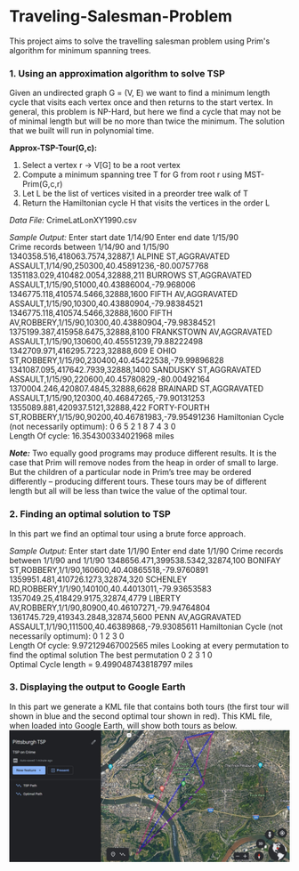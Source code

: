 # Traveling-Salesman-Problem
This project aims to solve the travelling salesman problem using Prim's algorithm for minimum spanning trees.

### 1. Using an approximation algorithm to solve TSP
Given an undirected graph G = (V, E) we want to find a minimum length cycle that visits each vertex once and then returns to the start vertex. In general, this problem is NP-Hard, but here we find a cycle that may not be of minimal length but will be no more than twice the minimum. The solution that we built will run in polynomial time. 

**Approx-TSP-Tour(G,c):**
1. Select a vertex r  -> V[G] to be a root vertex
2. Compute a minimum spanning tree T for G from root r using MST-Prim(G,c,r) 
3. Let L be the list of vertices visited in a preorder tree walk of T  
4. Return the Hamiltonian cycle H that visits the vertices in the order L 

*Data File:* CrimeLatLonXY1990.csv

*Sample Output:*
Enter start date
1/14/90
Enter end date 
1/15/90  
Crime records between 1/14/90 and 1/15/90 
1340358.516,418063.7574,32887,1 ALPINE ST,AGGRAVATED ASSAULT,1/14/90,250300,40.45891236,-80.00757768 1351183.029,410482.0054,32888,211 BURROWS ST,AGGRAVATED ASSAULT,1/15/90,51000,40.43886004,-79.968006 1346775.118,410574.5466,32888,1600 FIFTH AV,AGGRAVATED ASSAULT,1/15/90,10300,40.43880904,-79.98384521 1346775.118,410574.5466,32888,1600 FIFTH AV,ROBBERY,1/15/90,10300,40.43880904,-79.98384521 1375199.387,415958.6475,32888,8100 FRANKSTOWN AV,AGGRAVATED ASSAULT,1/15/90,130600,40.45551239,79.88222498 1342709.971,416295.7223,32888,609 E OHIO ST,ROBBERY,1/15/90,230400,40.45422538,-79.99896828 1341087.095,417642.7939,32888,1400 SANDUSKY ST,AGGRAVATED ASSAULT,1/15/90,220600,40.45780829,-80.00492164 1370004.246,420807.4845,32888,6628 BRAINARD ST,AGGRAVATED ASSAULT,1/15/90,120300,40.46847265,-79.90131253 1355089.881,420937.5121,32888,422 FORTY-FOURTH ST,ROBBERY,1/15/90,90200,40.46781983,-79.95491236 
Hamiltonian Cycle (not necessarily optimum):
0  6  5  2  1  8  7  4  3  0   
Length Of cycle:  16.354300334021968 miles 

***Note:***  Two equally good programs may produce different results. It is the case that Prim will remove nodes from the heap in order of small to large. But the children of a particular node in Prim’s tree may be ordered differently – producing different tours. These tours may be of different length but all will be less than twice the value of the optimal tour. 
### 2. Finding an optimal solution to TSP
In this part we find an optimal tour using a brute force approach. 

*Sample Output:*
Enter start date 
1/1/90
Enter end date
1/1/90 
Crime records between 1/1/90 and 1/1/90 
1348656.471,399538.5342,32874,100 BONIFAY ST,ROBBERY,1/1/90,160600,40.40865518,-79.9760891 1359951.481,410726.1273,32874,320 SCHENLEY RD,ROBBERY,1/1/90,140100,40.44013011,-79.93653583 1357049.25,418429.9175,32874,4779 LIBERTY AV,ROBBERY,1/1/90,80900,40.46107271,-79.94764804 1361745.729,419343.2848,32874,5600 PENN AV,AGGRAVATED ASSAULT,1/1/90,111500,40.46389868,-79.93085611 
Hamiltonian Cycle (not necessarily optimum): 
0  1  2  3  0   
Length Of cycle: 9.972129467002565 miles 
Looking at every permutation to find the optimal solution 
The best permutation
0  2  3  1  0  
Optimal Cycle length = 9.499048743818797 miles 
### 3. Displaying the output to Google Earth
In this part we generate a KML file that contains both tours (the first tour will shown in blue and the second optimal tour shown in red). This KML file, when loaded into Google Earth, will show both tours as below. 
![](https://github.com/sreemoyeemukherjee/Traveling-Salesman-Problem/blob/main/Screenshots/ScreenshotGoogleEarth.jpg)
